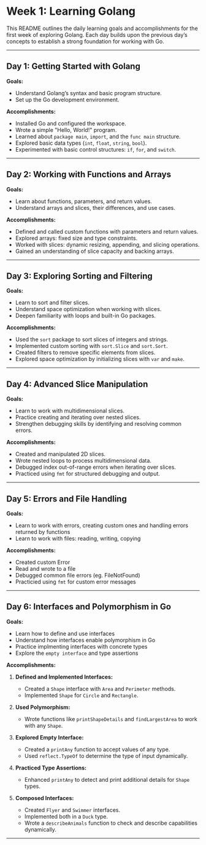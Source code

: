 # Week 1: Learning Golang

This README outlines the daily learning goals and accomplishments for the first week of exploring Golang. Each day builds upon the previous day’s concepts to establish a strong foundation for working with Go.

---

## Day 1: Getting Started with Golang

**Goals:**
- Understand Golang’s syntax and basic program structure.
- Set up the Go development environment.

**Accomplishments:**
- Installed Go and configured the workspace.
- Wrote a simple "Hello, World!" program.
- Learned about `package main`, `import`, and the `func main` structure.
- Explored basic data types (`int`, `float`, `string`, `bool`).
- Experimented with basic control structures: `if`, `for`, and `switch`.

---

## Day 2: Working with Functions and Arrays

**Goals:**
- Learn about functions, parameters, and return values.
- Understand arrays and slices, their differences, and use cases.

**Accomplishments:**
- Defined and called custom functions with parameters and return values.
- Explored arrays: fixed size and type constraints.
- Worked with slices: dynamic resizing, appending, and slicing operations.
- Gained an understanding of slice capacity and backing arrays.

---

## Day 3: Exploring Sorting and Filtering

**Goals:**
- Learn to sort and filter slices.
- Understand space optimization when working with slices.
- Deepen familiarity with loops and built-in Go packages.

**Accomplishments:**
- Used the `sort` package to sort slices of integers and strings.
- Implemented custom sorting with `sort.Slice` and `sort.Sort`.
- Created filters to remove specific elements from slices.
- Explored space optimization by initializing slices with `var` and `make`.

---

## Day 4: Advanced Slice Manipulation

**Goals:**
- Learn to work with multidimensional slices.
- Practice creating and iterating over nested slices.
- Strengthen debugging skills by identifying and resolving common errors.

**Accomplishments:**
- Created and manipulated 2D slices.
- Wrote nested loops to process multidimensional data.
- Debugged index out-of-range errors when iterating over slices.
- Practiced using `fmt` for structured debugging and output.

---

## Day 5: Errors and File Handling

**Goals:**
- Learn to work with errors, creating custom ones and handling errors returned by functions
- Learn to work with files: reading, writing, copying

**Accomplishments:**
- Created custom Error 
- Read and wrote to a file
- Debugged common file errors (eg. FileNotFound)
- Practicied using `fmt` for custom error messages
---

## Day 6: Interfaces and Polymorphism in Go

**Goals:**
- Learn how to define and use interfaces
- Understand how interfaces enable polymorphism in Go
- Practice implmenting interfaces with concrete types
- Explore the `empty interface` and type assertions

**Accomplishments:**

1. **Defined and Implemented Interfaces:**
   - Created a `Shape` interface with `Area` and `Perimeter` methods.
   - Implemented `Shape` for `Circle` and `Rectangle`.

2. **Used Polymorphism:**
   - Wrote functions like `printShapeDetails` and `findLargestArea` to work with any `Shape`.

3. **Explored Empty Interface:**
   - Created a `printAny` function to accept values of any type.
   - Used `reflect.TypeOf` to determine the type of input dynamically.

4. **Practiced Type Assertions:**
   - Enhanced `printAny` to detect and print additional details for `Shape` types.

5. **Composed Interfaces:**
   - Created `Flyer` and `Swimmer` interfaces.
   - Implemented both in a `Duck` type.
   - Wrote a `describeAnimals` function to check and describe capabilities dynamically.

---

